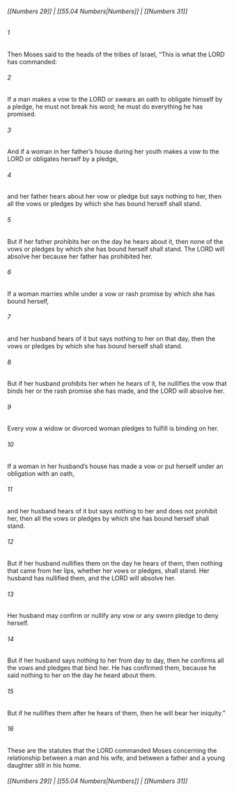 
###### [[Numbers 29]] | [[55.04 Numbers|Numbers]] | [[Numbers 31]]

###### 1
Then Moses said to the heads of the tribes of Israel, “This is what the LORD has commanded:
###### 2
If a man makes a vow to the LORD or swears an oath to obligate himself by a pledge, he must not break his word; he must do everything he has promised.
###### 3
And if a woman in her father’s house during her youth makes a vow to the LORD or obligates herself by a pledge,
###### 4
and her father hears about her vow or pledge but says nothing to her, then all the vows or pledges by which she has bound herself shall stand.
###### 5
But if her father prohibits her on the day he hears about it, then none of the vows or pledges by which she has bound herself shall stand. The LORD will absolve her because her father has prohibited her.
###### 6
If a woman marries while under a vow or rash promise by which she has bound herself,
###### 7
and her husband hears of it but says nothing to her on that day, then the vows or pledges by which she has bound herself shall stand.
###### 8
But if her husband prohibits her when he hears of it, he nullifies the vow that binds her or the rash promise she has made, and the LORD will absolve her.
###### 9
Every vow a widow or divorced woman pledges to fulfill is binding on her.
###### 10
If a woman in her husband’s house has made a vow or put herself under an obligation with an oath,
###### 11
and her husband hears of it but says nothing to her and does not prohibit her, then all the vows or pledges by which she has bound herself shall stand.
###### 12
But if her husband nullifies them on the day he hears of them, then nothing that came from her lips, whether her vows or pledges, shall stand. Her husband has nullified them, and the LORD will absolve her.
###### 13
Her husband may confirm or nullify any vow or any sworn pledge to deny herself.
###### 14
But if her husband says nothing to her from day to day, then he confirms all the vows and pledges that bind her. He has confirmed them, because he said nothing to her on the day he heard about them.
###### 15
But if he nullifies them after he hears of them, then he will bear her iniquity.”
###### 16
These are the statutes that the LORD commanded Moses concerning the relationship between a man and his wife, and between a father and a young daughter still in his home.

###### [[Numbers 29]] | [[55.04 Numbers|Numbers]] | [[Numbers 31]]

